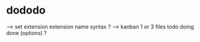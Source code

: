 # dododo
--> set extension extension name syntax ?
--> kanban 1 or 3 files todo doing done (options) ?
